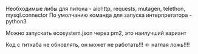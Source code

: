 Необходимые либы для питона - aiohttp, requests, mutagen, telethon, mysql.connector
По умолчанию команда для запуска интерпретатора - python3

Можно запускать ecosystem.json через pm2, это наилучший вариант

Код с гитхаба не обновлять, он может не работать!!! <- наглая ложь!!!!
